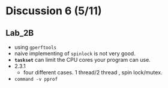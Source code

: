 # Discussion 6 (5/11)
## Lab_2B
* using `gperftools` 
* naive implementing of `spinlock` is not very good. 
* __`taskset`__ can limit the CPU cores your program can use. 
* 2.3.1 
    * four different cases. 1 thread/2 thread , spin lock/mutex. 
* `command -v pprof` 
